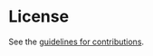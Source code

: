 # License

See the
[guidelines for contributions](https://github.com/ietf-wg-nmop/draft-davis-nmop-incident-terminology/blob/main/CONTRIBUTING.md).
